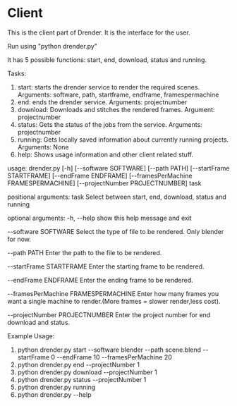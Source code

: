 # Client
This is the client part of Drender. It is the interface for the user.

Run using "python drender.py"

It has 5 possible functions:
start, end, download, status and running.

Tasks: 
1. start: starts the drender service to render the required scenes.
    Arguments: software, path, startframe, endframe, framespermachine
2. end: ends the drender service. 
    Arguments: projectnumber
3. download: Downloads and stitches the rendered frames.
    Argument: projectnumber
4. status: Gets the status of the jobs from the service.
    Arguments: projectnumber
5. running: Gets locally saved information about currently running projects.
    Arguments: None
6. help: Shows usage information and other client related stuff.

usage: drender.py [-h] [--software SOFTWARE] [--path PATH]
                  [--startFrame STARTFRAME] [--endFrame ENDFRAME]
                  [--framesPerMachine FRAMESPERMACHINE]
                  [--projectNumber PROJECTNUMBER]
                  task

positional arguments:
  task                  Select between start, end, download, status and
                        running

optional arguments:
  -h, --help            show this help message and exit

  --software SOFTWARE   Select the type of file to be rendered. Only blender for now.

  --path PATH           Enter the path to the file to be rendered.

  --startFrame STARTFRAME Enter the starting frame to be rendered.

  --endFrame ENDFRAME   Enter the ending frame to be rendered.

  --framesPerMachine FRAMESPERMACHINE Enter how many frames you want a single machine to render.(More frames = slower render,less cost).

  --projectNumber PROJECTNUMBER Enter the project number for end download and status.

Example Usage:
1. python drender.py start --software blender --path scene.blend --startFrame 0 --endFrame 10 --framesPerMachine 20
2. python drender.py end --projectNumber 1
3. python drender.py download --projectNumber 1
4. python drender.py status --projectNumber 1
5. python drender.py running
6. python drender.py --help
